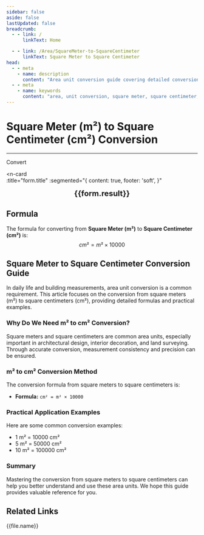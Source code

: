 ```yaml
---
sidebar: false
aside: false
lastUpdated: false
breadcrumb:
  - - link: /
      linkText: Home

  - - link: /Area/SquareMeter-to-SquareCentimeter
      linkText: Square Meter to Square Centimeter
head:
  - - meta
    - name: description
      content: "Area unit conversion guide covering detailed conversion formulas and explanations from square meters (m²) to square centimeters (cm²)."
  - - meta
    - name: keywords
      content: "area, unit conversion, square meter, square centimeter, m², cm², square meter to square centimeter, area conversion guide, square meter to square centimeter conversion, m² to cm² conversion, square meter convert square centimeter, meter square to square centimeter, square meter square centimeter converter, m² convert cm², square meter conversion square centimeter, meter square convert square centimeter, square meter to square centimeter conversion, m² square centimeter conversion, square meter square centimeter calculation, meter square square centimeter conversion, square meter convert square centimeter, m² to square centimeter, square meter square centimeter converter, meter square to square centimeter conversion, square meter square centimeter conversion formula, m² convert square centimeter, square meter to square centimeter calculation, meter square convert square centimeter, square meter square centimeter conversion table, m² square centimeter conversion, square meter convert square centimeter calculation, meter square square centimeter conversion, square meter to square centimeter conversion tool, m² to square centimeter conversion, square meter square centimeter unit conversion, area conversion"
---
```

# Square Meter (m²) to Square Centimeter (cm²) Conversion
---
<script setup>
import { onMounted, reactive, inject, ref } from 'vue'
import { NButton, NForm, NFormItem, NInput, NInputNumber, NSelect, NCard, useMessage,NGrid ,NGi } from 'naive-ui'
import { defineClientComponent } from 'vitepress'
import { Area } from '../files';
const seoKey = [
  'square meter conversion square centimeter',
  'square meter to square centimeter',
  'square centimeter conversion',
  'area unit conversion',
  'square meter convert square centimeter',
  'square centimeter calculation',
  'area converter',
  'square meter symbol',
  'square centimeter symbol',
  'area unit comparison',
  'square meter conversion table',
  'square centimeter conversion formula',
  'area conversion tool',
  'square meter calculation',
  'square centimeter calculator',
  'area conversion formula',
  'length unit conversion',
  'building area calculation',
  'indoor area measurement',
  'square meter to square centimeter formula',
  'square centimeter area calculation',
  'area unit conversion',
  'building measurement unit',
  'decoration area calculation',
  'square meter square centimeter comparison table',
  'area calculation tool',
  'building design unit',
  'interior design area'
]
const convert = inject('convert')

const form = reactive({
  number: null,
  result: '',
  title: 'Square Meter (m²) to Square Centimeter (cm²) Conversion',
})

const convertHandler = () => {
  if (form.number !== null && !isNaN(form.number)) {
    const convertedValue = parseFloat(form.number) * 10000
    form.result = `${form.number}m² = ${convertedValue.toFixed(2)}cm²`
  } else {
    form.result = 'Please enter a valid number.'
  }
}
</script>

<n-form size="large" :model="form">
  <n-form-item label="Square Meter (m²)">
    <n-input-number v-model:value="form.number" placeholder="Enter square meters" style="width: 100%" />
  </n-form-item>
  <n-form-item>
    <n-button type="info" @click="convertHandler" block>Convert</n-button>
  </n-form-item>
</n-form>

<n-card  
  :title="form.title"
  :segmented="{
    content: true,
    footer: 'soft',
  }"
>
  <div  style="text-align:center;font-size:20px;">
    <strong>{{form.result}}</strong>
  </div>
    <template #footer>
    <div>
      <span v-for="item of seoKey">{{item}}, </span>
    </div>
  </template>
</n-card>

## Formula

The formula for converting from **Square Meter (m²)** to **Square Centimeter (cm²)** is:
$$ cm² = m² \times 10000 $$

## Square Meter to Square Centimeter Conversion Guide

In daily life and building measurements, area unit conversion is a common requirement. This article focuses on the conversion from square meters (m²) to square centimeters (cm²), providing detailed formulas and practical examples.

### Why Do We Need m² to cm² Conversion?

Square meters and square centimeters are common area units, especially important in architectural design, interior decoration, and land surveying. Through accurate conversion, measurement consistency and precision can be ensured.

### m² to cm² Conversion Method

The conversion formula from square meters to square centimeters is:

- **Formula:** `cm² = m² × 10000`

### Practical Application Examples

Here are some common conversion examples:

- 1 m² = 10000 cm²
- 5 m² = 50000 cm²
- 10 m² = 100000 cm²

### Summary

Mastering the conversion from square meters to square centimeters can help you better understand and use these area units. We hope this guide provides valuable reference for you.

## Related Links
<n-grid x-gap="12" :cols="2">
  <n-gi v-for="(file, index) in Area" :key="index">
    <n-button
      text
      tag="a"
      :href="file.path"
      type="info"
    >
      {{file.name}}
    </n-button>
  </n-gi>
</n-grid>